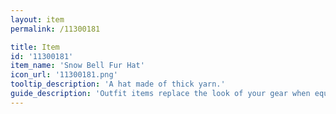 ```yaml
---
layout: item
permalink: /11300181

title: Item
id: '11300181'
item_name: 'Snow Bell Fur Hat'
icon_url: '11300181.png'
tooltip_description: 'A hat made of thick yarn.'
guide_description: 'Outfit items replace the look of your gear when equipped.'
---
```

